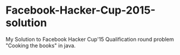 # Facebook-Hacker-Cup-2015-solution
My Solution to Facebook Hacker Cup'15 Qualification round problem "Cooking the books" in java.
